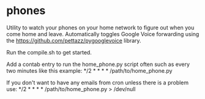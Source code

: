 phones
======

Utility to watch your phones on your home network to figure out when you come
home and leave.  Automatically toggles Google Voice forwarding using the
https://github.com/pettazz/pygooglevoice library.

Run the compile.sh to get started.

Add a contab entry to run the home_phone.py script often such as every two minutes like this example:
*/2 * * * * /path/to/home_phone.py

If you don't want to have any emails from cron unless there is a problem use:
*/2 * * * * /path/to/home_phone.py > /dev/null
